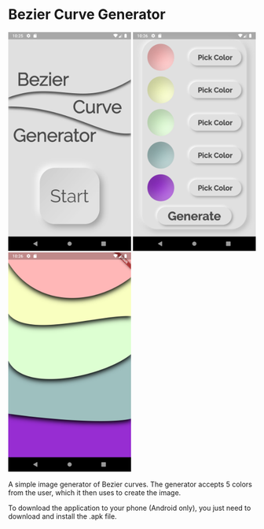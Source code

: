 # Bezier Curve Generator

<p float="left">
  <img src="/ss1.png" width="250" />
  <img src="/ss2.png" width="250" /> 
  <img src="/ss3.png" width="250" />
</p>

A simple image generator of Bezier curves. 
The generator accepts 5 colors from the user, which it then uses to create the image.

To download the application to your phone (Android only),
you just need to download and install the .apk file.